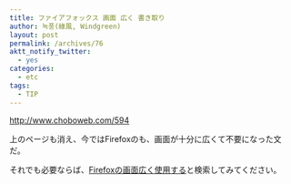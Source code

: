 ```yaml
---
title: ファイアフォックス 画面 広く 書き取り
author: 녹풍(綠風, Windgreen)
layout: post
permalink: /archives/76
aktt_notify_twitter:
  - yes
categories:
  - etc
tags:
  - TIP
---
```

http://www.choboweb.com/594

上のページも消え、今ではFirefoxのも、画面が十分に広くて不要になった文だ。

それでも必要ならば、[Firefoxの画面広く使用する][1]と検索してみてください。

 [1]: https://www.google.co.kr/search?complete=1&hl=ko&q=Firefox%E3%81%AE%E7%94%BB%E9%9D%A2%E5%BA%83%E3%81%8F%E4%BD%BF%E7%94%A8%E3%81%99%E3%82%8B&btnI=I'm+Feeling+Lucky&lr=&aq=f&aqi=&aql=&oq=&gs_rfai=